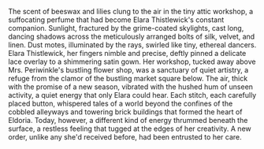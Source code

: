 The scent of beeswax and lilies clung to the air in the tiny attic workshop, a suffocating perfume that had become Elara Thistlewick's constant companion.  Sunlight, fractured by the grime-coated skylights, cast long, dancing shadows across the meticulously arranged bolts of silk, velvet, and linen.  Dust motes, illuminated by the rays, swirled like tiny, ethereal dancers.  Elara Thistlewick, her fingers nimble and precise, deftly pinned a delicate lace overlay to a shimmering satin gown.  Her workshop, tucked away above Mrs. Periwinkle's bustling flower shop, was a sanctuary of quiet artistry, a refuge from the clamor of the bustling market square below.  The air, thick with the promise of a new season, vibrated with the hushed hum of unseen activity, a quiet energy that only Elara could hear.  Each stitch, each carefully placed button, whispered tales of a world beyond the confines of the cobbled alleyways and towering brick buildings that formed the heart of Eldoria.  Today, however, a different kind of energy thrummed beneath the surface, a restless feeling that tugged at the edges of her creativity.  A new order, unlike any she'd received before, had been entrusted to her care.
